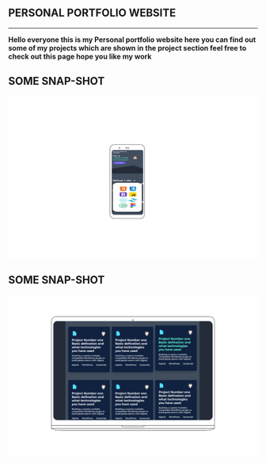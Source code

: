 ## PERSONAL PORTFOLIO WEBSITE

** **

**Hello everyone this is my Personal portfolio website here you can find out some of my projects which are shown in the project section feel free to check out this page hope you like my work**

## SOME SNAP-SHOT

![alt text](https://github.com/lokeshvasnik/lokeshVasnik.dev/blob/main/screenshots/Mobile.png)

## SOME SNAP-SHOT

![alt text](https://github.com/lokeshvasnik/lokeshVasnik.dev/blob/main/screenshots/laptop.png)
